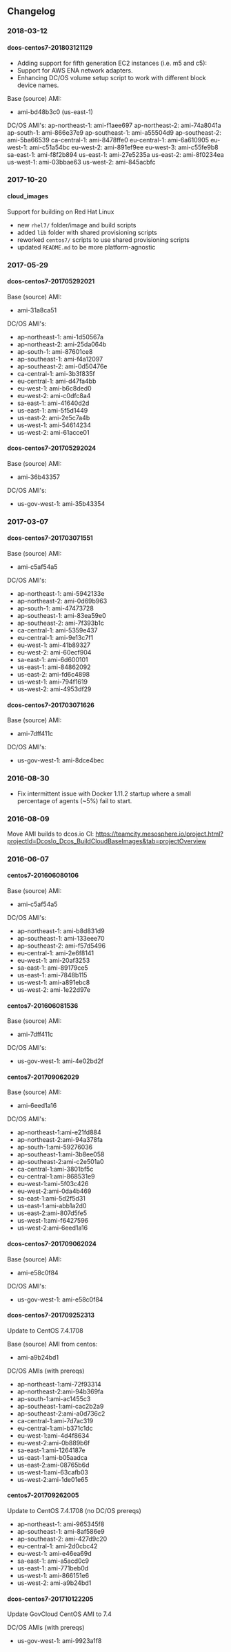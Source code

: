 ## Changelog

### 2018-03-12

#### dcos-centos7-201803121129

* Adding support for fifth generation EC2 instances (i.e. m5 and c5):
* Support for AWS ENA network adapters.
* Enhancing DC/OS volume setup script to work with different block device names.

Base (source) AMI:
* ami-bd48b3c0 (us-east-1)

DC/OS AMI's:
ap-northeast-1: ami-f1aee697
ap-northeast-2: ami-74a8041a
ap-south-1: ami-866e37e9
ap-southeast-1: ami-a55504d9
ap-southeast-2: ami-5ba66539
ca-central-1: ami-8478ffe0
eu-central-1: ami-6a610905
eu-west-1: ami-c51a54bc
eu-west-2: ami-891ef9ee
eu-west-3: ami-c55fe9b8
sa-east-1: ami-f8f2b894
us-east-1: ami-27e5235a
us-east-2: ami-8f0234ea
us-west-1: ami-03bbae63
us-west-2: ami-845acbfc

### 2017-10-20

#### cloud_images

Support for building on Red Hat Linux
* new `rhel7/` folder/image and build scripts
* added `lib` folder with shared provisioning scripts
* reworked `centos7/` scripts to use shared provisioning scripts
* updated `README.md` to be more platform-agnostic

### 2017-05-29

#### dcos-centos7-201705292021

Base (source) AMI:
* ami-31a8ca51

DC/OS AMI's:
* ap-northeast-1: ami-1d50567a
* ap-northeast-2: ami-25da064b
* ap-south-1: ami-87601ce8
* ap-southeast-1: ami-f4a12097
* ap-southeast-2: ami-0d50476e
* ca-central-1: ami-3b3f835f
* eu-central-1: ami-d47fa4bb
* eu-west-1: ami-b6c8ded0
* eu-west-2: ami-c0dfc8a4
* sa-east-1: ami-41640d2d
* us-east-1: ami-5f5d1449
* us-east-2: ami-2e5c7a4b
* us-west-1: ami-54614234
* us-west-2: ami-61acce01

#### dcos-centos7-201705292024

Base (source) AMI:
* ami-36b43357

DC/OS AMI's:
* us-gov-west-1: ami-35b43354

### 2017-03-07

#### dcos-centos7-201703071551

Base (source) AMI:
* ami-c5af54a5

DC/OS AMI's:
* ap-northeast-1: ami-5942133e
* ap-northeast-2: ami-0d69b963
* ap-south-1: ami-47473728
* ap-southeast-1: ami-83ea59e0
* ap-southeast-2: ami-7f393b1c
* ca-central-1: ami-5359e437
* eu-central-1: ami-9e13c7f1
* eu-west-1: ami-41b89327
* eu-west-2: ami-60ecf904
* sa-east-1: ami-6d600101
* us-east-1: ami-84862092
* us-east-2: ami-fd6c4898
* us-west-1: ami-794f1619
* us-west-2: ami-4953df29

#### dcos-centos7-201703071626

Base (source) AMI:
* ami-7dff411c

DC/OS AMI's:
* us-gov-west-1: ami-8dce4bec

### 2016-08-30

* Fix intermittent issue with Docker 1.11.2 startup where a small percentage of agents (~5%) fail to start.

### 2016-08-09

Move AMI builds to dcos.io CI: https://teamcity.mesosphere.io/project.html?projectId=DcosIo_Dcos_BuildCloudBaseImages&tab=projectOverview

### 2016-06-07

#### centos7-201606080106

Base (source) AMI:
* ami-c5af54a5

DC/OS AMI's:
* ap-northeast-1: ami-b8d831d9
* ap-southeast-1: ami-133eee70
* ap-southeast-2: ami-f57d5496
* eu-central-1: ami-2e6f8141
* eu-west-1: ami-20af3253
* sa-east-1: ami-89179ce5
* us-east-1: ami-7848b115
* us-west-1: ami-a891ebc8
* us-west-2: ami-1e22d97e

#### centos7-201606081536

Base (source) AMI:
* ami-7dff411c

DC/OS AMI's:
* us-gov-west-1: ami-4e02bd2f

#### centos7-201709062029

Base (source) AMI:
* ami-6eed1a16

DC/OS AMI's:
* ap-northeast-1:ami-e21fd884
* ap-northeast-2:ami-94a378fa
* ap-south-1:ami-59276036
* ap-southeast-1:ami-3b8ee058
* ap-southeast-2:ami-c2e501a0
* ca-central-1:ami-3801bf5c
* eu-central-1:ami-868531e9
* eu-west-1:ami-5f03c426
* eu-west-2:ami-0da4b469
* sa-east-1:ami-5d2f5d31
* us-east-1:ami-abb1a2d0
* us-east-2:ami-807d5fe5
* us-west-1:ami-f6427596
* us-west-2:ami-6eed1a16

#### dcos-centos7-201709062024

Base (source) AMI:
* ami-e58c0f84

DC/OS AMI's:
* us-gov-west-1: ami-e58c0f84

#### dcos-centos7-201709252313

Update to CentOS 7.4.1708

Base (source) AMI from centos:
* ami-a9b24bd1

DC/OS AMIs (with prereqs)

* ap-northeast-1:ami-72f93314
* ap-northeast-2:ami-94b369fa
* ap-south-1:ami-ac1455c3
* ap-southeast-1:ami-cac2b2a9
* ap-southeast-2:ami-a0d736c2
* ca-central-1:ami-7d7ac319
* eu-central-1:ami-b371c1dc
* eu-west-1:ami-4d4f8634
* eu-west-2:ami-0b889b6f
* sa-east-1:ami-1264187e
* us-east-1:ami-b05aadca
* us-east-2:ami-08765b6d
* us-west-1:ami-63cafb03
* us-west-2:ami-1de01e65

#### centos7-201709262005

Update to CentOS 7.4.1708 (no DC/OS prereqs)

* ap-northeast-1: ami-965345f8
* ap-southeast-1: ami-8af586e9
* ap-southeast-2: ami-427d9c20
* eu-central-1: ami-2d0cbc42
* eu-west-1: ami-e46ea69d
* sa-east-1: ami-a5acd0c9
* us-east-1: ami-771beb0d
* us-west-1: ami-866151e6
* us-west-2: ami-a9b24bd1

#### dcos-centos7-201710122205

Update GovCloud CentOS AMI to 7.4

DC/OS AMIs (with prereqs)

* us-gov-west-1: ami-9923a1f8

